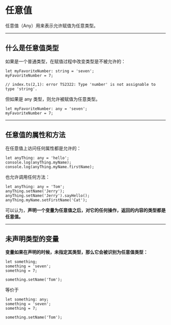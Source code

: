 # 任意值

任意值（Any）用来表示允许赋值为任意类型。

---

## 什么是任意值类型

如果是一个普通类型，在赋值过程中改变类型是不被允许的：

    let myFavoriteNumber: string = 'seven';
    myFavoriteNumber = 7;
    ​
    // index.ts(2,1): error TS2322: Type 'number' is not assignable to type 'string'.

但如果是 any 类型，则允许被赋值为任意类型。

    let myFavoriteNumber: any = 'seven';
    myFavoriteNumber = 7;

---

## 任意值的属性和方法

在任意值上访问任何属性都是允许的：

    let anyThing: any = 'hello';
    console.log(anyThing.myName);
    console.log(anyThing.myName.firstName);

也允许调用任何方法：

    let anyThing: any = 'Tom';
    anyThing.setName('Jerry');
    anyThing.setName('Jerry').sayHello();
    anyThing.myName.setFirstName('Cat');

可以认为，**声明一个变量为任意值之后，对它的任何操作，返回的内容的类型都是任意值。**

---

## 未声明类型的变量

**变量如果在声明的时候，未指定其类型，那么它会被识别为任意值类型：**

    let something;
    something = 'seven';
    something = 7;
    ​
    something.setName('Tom');

等价于

    let something: any;
    something = 'seven';
    something = 7;
    ​
    something.setName('Tom');